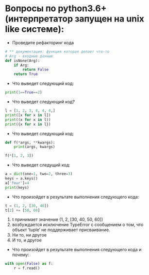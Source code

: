 
Вопросы по python3.6+ (интерпретатор запущен на unix like системе):
=========================================

* Проведите рефакторинг кода
```python
# ** документация: функция которая делает что-то
# Arg - входные данные
def isNone(Arg):
    if Arg:
        return False
    return True
```
* Что выведет следующий код:
```python
print(1==True==2)
```

* Что выведет следующий код?
```python
l = [1, 2, 3, 4, 4, 4,]
print([x for x in l])
print((x for x in l))
print({x for x in l})
```

* Что выведет следующий код:
```python
def f(*args, **kwargs):
    print(args, kwargs)

f(*[1, 2, 3])
```

* Что выведет следущий код:
```python
a = dict(one=1, two=2, three=3)
keys = a.keys()
a['four']=4
print(keys)
```

* Что произойдет в результате выполнения следующего кода:
```python
t = (1, 2, [30, 40])
t[2] += [50, 60]
```
  1. t принимает значение (1, 2, [30, 40, 50, 60])
  1. возбуждается исключение TypeError с сообщением о том, что объект ‘tuple’ не поддерживает присваивание.
  1. Ни то, ни другое
  1. И то, и другое

* Что произойдет в результате выполнения следующего кода и почему:
```python
with open(False) as f:
    r = f.read()
```
